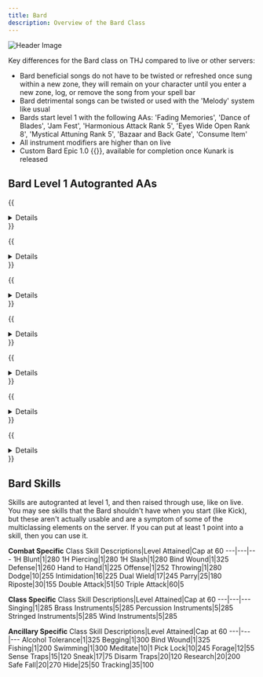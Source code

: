 ```yaml
---
title: Bard
description: Overview of the Bard Class
---
```


![Header Image](/images/classes.webp)

Key differences for the Bard class on THJ compared to live or other servers:

- Bard beneficial songs do not have to be twisted or refreshed once sung within a new zone, they will remain on your character until you enter a new zone, log, or remove the song from your spell bar
- Bard detrimental songs can be twisted or used with the 'Melody' system like usual
- Bards start level 1 with the following AAs: 'Fading Memories', 'Dance of Blades', 'Jam Fest', 'Harmonious Attack Rank 5', 'Eyes Wide Open Rank 8', 'Mystical Attuning Rank 5', 'Bazaar and Back Gate', 'Consume Item'
- All instrument modifiers are higher than on live
- Custom Bard Epic 1.0 {{<item id="20542" name="Singing Short Sword" link="/equipment-guide/epics/brd-epic/">}}, available for completion once Kunark is released

## Bard Level 1 Autogranted AAs

{{<details title="Fading Memories (Active)">}}
With no recast delay, This ability will cause all NPCs to forget about you.  If you are out of immediate combat, this ability will also make you invisible.  This ability is usable any time that you have 250 mana.^0
{{</details>}}

{{<details title="Dance of Blades (Active)">}}
Every 17 minutes, When activated, you begin a dance of whirling blades that greatly increases your chance to make the maximum number of attacks per round. Additionally, you will have a chance to perform a bladewhirl attack on your opponent, reducing your opponent's combat effectiveness and doing damage to your opponent. This bladewhirl is modified by percussion.
{{</details>}}

{{<details title="Jam Fest Rank 1 (Passive)">}}
This ability allows you to sing your songs at a higher apparent level.  Note: This does not allow you to sing songs that are actually higher than your level.
{{</details>}}

{{<details title="Harmonious Attack Rank 5 (Passive)">}}
This ability grants you a chance of performing a double attack in any given combat round.  Additional ranks improve your chance of performing the double attack.
{{</details>}}

{{<details title="Bazaar and Back Gate (Active)">}}
Every 10 minutes, allows you to teleport to the Bazaar when out of combat.
{{</details>}}

{{<details title="Eyes Wide Open Rank 8 (Passive)">}}
This passive ability increases the capacity of your extended target window by one slot per rank.
{{</details>}}

{{<details title="Mystical Attuning Rank 5 (Passive)">}}
This ability increases the number of mystical effects that can affect you at once by 1 per rank.
{{</details>}}

## Bard Skills

Skills are autogranted at level 1, and then raised through use, like on live. You may see skills that the Bard shouldn't have when you start (like Kick), but these aren't actually usable and are a symptom of some of the multiclassing elements on the server. If you can put at least 1 point into a skill, then you can use it.

**Combat Specific**
Class Skill Descriptions|Level Attained|Cap at 60
---|---|---
1H Blunt|1|280
1H Piercing|1|280
1H Slash|1|280
Bind Wound|1|325
Defense|1|260
Hand to Hand|1|225
Offense|1|252
Throwing|1|280
Dodge|10|255
Intimidation|16|225
Dual Wield|17|245
Parry|25|180
Riposte|30|155
Double Attack|51|50
Triple Attack|60|5

**Class Specific**
Class Skill Descriptions|Level Attained|Cap at 60
---|---|---
Singing|1|285
Brass Instruments|5|285
Percussion Instruments|5|285
Stringed Instruments|5|285
Wind Instruments|5|285

**Ancillary Specific**
Class Skill Descriptions|Level Attained|Cap at 60
---|---|---
Alcohol Tolerance|1|325
Begging|1|300
Bind Wound|1|325
Fishing|1|200
Swimming|1|300
Meditate|10|1
Pick Lock|10|245
Forage|12|55
Sense Traps|15|120
Sneak|17|75
Disarm Traps|20|120
Research|20|200
Safe Fall|20|270
Hide|25|50
Tracking|35|100